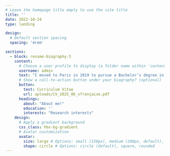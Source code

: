 ```yaml
---
# Leave the homepage title empty to use the site title
title: ''
date: 2022-10-24
type: landing

design:
  # Default section spacing
  spacing: '4rem'

sections:
  - block: resume-biography-3
    content:
      # Choose a user profile to display (a folder name within `content/authors/`)
      username: admin
      text: "I moved to Paris in 2019 to pursue a Bachelor’s degree in Economics at University Paris 1 Panthéon-Sorbonne. In my third year, introductory courses in development economics and econometrics were decisive. They inspired me to build my academic path at the intersection of these fields and led to my first applied research project: The Impact of Climate Change on Migration Flows. I then joined the Master’s program in Development Economics at Paris 1, where I strengthened my theoretical and econometric foundations. This program also gave me hands-on experience with impact evaluation methods through two dissertations, including Debt and Growth: Evidence from Firm-Level Data, supervised by Marin Ferry."
      # Show a call-to-action button under your biography? (optional)
      button:
        text: Curriculum Vitae
        url: uploads/CV_2025_06_vfrançaise.pdf
      headings:
        about: "About me!"
        education: ''
        interests: "Research interests"
    design:
      # Apply a gradient background
      css_class: hbx-bg-gradient
      # Avatar customization
      avatar:
        size: large # Options: small (150px), medium (200px, default), large (320px), xl (400px), xxl (500px)
        shape: circle # Options: circle (default), square, rounded
---
```

